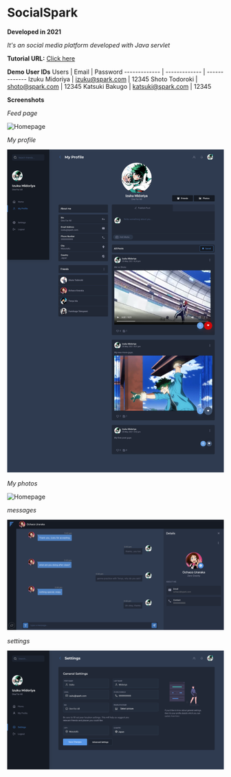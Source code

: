 # SocialSpark

**Developed in 2021** <br />

*It's an social media platform developed with Java servlet*<br />

**Tutorial URL:** [Click here](https://drive.google.com/file/d/1dlgfebs6bpkGEPsOlrwGrRdZse5nJHYX/view?usp=sharing)<br />

**Demo User IDs**
Users  | Email | Password
------------- | ------------- | -------------
Izuku Midoriya  | izuku@spark.com | 12345
Shoto Todoroki  | shoto@spark.com | 12345
Katsuki Bakugo  | katsuki@spark.com | 12345
<br />

**Screenshots**

_Feed page_<br />

![Homepage](https://github.com/sahilachhava/SocialSpark/blob/master/screenshots/feed.png)<br />

_My profile_<br />

![Homepage](https://github.com/sahilachhava/SocialSpark/blob/master/screenshots/profile.png)<br />

_My photos_<br />

![Homepage](https://github.com/sahilachhava/SocialSpark/blob/master/screenshots/photos.png)<br />

_messages_<br />

![Homepage](https://github.com/sahilachhava/SocialSpark/blob/master/screenshots/message.png)<br />

_settings_<br />

![Homepage](https://github.com/sahilachhava/SocialSpark/blob/master/screenshots/setting.png)<br />
